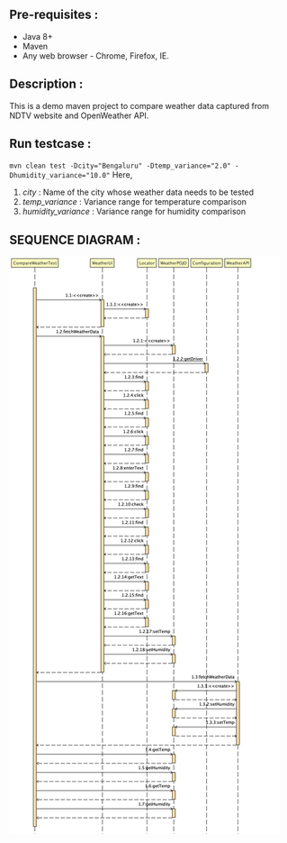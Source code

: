 ## Pre-requisites :
* Java 8+
* Maven
* Any web browser - Chrome, Firefox, IE.

## Description :
This is a demo maven project to compare weather data captured from NDTV website and OpenWeather API.

## Run testcase :
`mvn clean test -Dcity="Bengaluru" -Dtemp_variance="2.0" -Dhumidity_variance="10.0"`
Here,
1. *city* : Name of the city whose weather data needs to be tested
1. *temp_variance* : Variance range for temperature comparison
1. *humidity_variance* : Variance range for humidity comparison

## SEQUENCE DIAGRAM :

![Sequence Diagram](seq_diag.png?raw=true "Sequence_Diagram")
